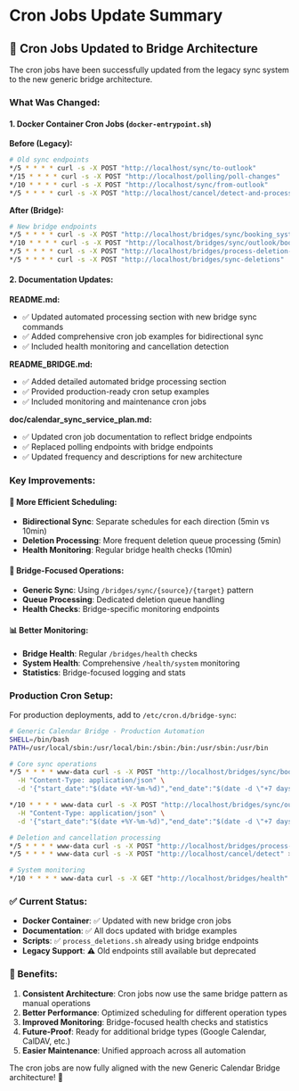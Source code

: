 # Cron Jobs Update Summary

## 🔄 **Cron Jobs Updated to Bridge Architecture**

The cron jobs have been successfully updated from the legacy sync system to the new generic bridge architecture.

### **What Was Changed:**

#### **1. Docker Container Cron Jobs** (`docker-entrypoint.sh`)
**Before (Legacy):**
```bash
# Old sync endpoints
*/5 * * * * curl -s -X POST "http://localhost/sync/to-outlook"
*/15 * * * * curl -s -X POST "http://localhost/polling/poll-changes"  
*/10 * * * * curl -s -X POST "http://localhost/sync/from-outlook"
*/5 * * * * curl -s -X POST "http://localhost/cancel/detect-and-process"
```

**After (Bridge):**
```bash
# New bridge endpoints
*/5 * * * * curl -s -X POST "http://localhost/bridges/sync/booking_system/outlook"
*/10 * * * * curl -s -X POST "http://localhost/bridges/sync/outlook/booking_system"
*/5 * * * * curl -s -X POST "http://localhost/bridges/process-deletion-queue"
*/5 * * * * curl -s -X POST "http://localhost/bridges/sync-deletions"
```

#### **2. Documentation Updates:**

**README.md:**
- ✅ Updated automated processing section with new bridge sync commands
- ✅ Added comprehensive cron job examples for bidirectional sync
- ✅ Included health monitoring and cancellation detection

**README_BRIDGE.md:**
- ✅ Added detailed automated bridge processing section
- ✅ Provided production-ready cron setup examples
- ✅ Included monitoring and maintenance cron jobs

**doc/calendar_sync_service_plan.md:**
- ✅ Updated cron job documentation to reflect bridge endpoints
- ✅ Replaced polling endpoints with bridge endpoints
- ✅ Updated frequency and descriptions for new architecture

### **Key Improvements:**

#### **🔧 More Efficient Scheduling:**
- **Bidirectional Sync**: Separate schedules for each direction (5min vs 10min)
- **Deletion Processing**: More frequent deletion queue processing (5min)
- **Health Monitoring**: Regular bridge health checks (10min)

#### **🎯 Bridge-Focused Operations:**
- **Generic Sync**: Using `/bridges/sync/{source}/{target}` pattern
- **Queue Processing**: Dedicated deletion queue handling
- **Health Checks**: Bridge-specific monitoring endpoints

#### **📊 Better Monitoring:**
- **Bridge Health**: Regular `/bridges/health` checks
- **System Health**: Comprehensive `/health/system` monitoring
- **Statistics**: Bridge-focused logging and stats

### **Production Cron Setup:**

For production deployments, add to `/etc/cron.d/bridge-sync`:

```bash
# Generic Calendar Bridge - Production Automation
SHELL=/bin/bash
PATH=/usr/local/sbin:/usr/local/bin:/sbin:/bin:/usr/sbin:/usr/bin

# Core sync operations
*/5 * * * * www-data curl -s -X POST "http://localhost/bridges/sync/booking_system/outlook" \
  -H "Content-Type: application/json" \
  -d '{"start_date":"$(date +%Y-%m-%d)","end_date":"$(date -d \"+7 days\" +%Y-%m-%d)"}' >/dev/null 2>&1

*/10 * * * * www-data curl -s -X POST "http://localhost/bridges/sync/outlook/booking_system" \
  -H "Content-Type: application/json" \
  -d '{"start_date":"$(date +%Y-%m-%d)","end_date":"$(date -d \"+7 days\" +%Y-%m-%d)"}' >/dev/null 2>&1

# Deletion and cancellation processing  
*/5 * * * * www-data curl -s -X POST "http://localhost/bridges/process-deletion-queue" >/dev/null 2>&1
*/5 * * * * www-data curl -s -X POST "http://localhost/cancel/detect" >/dev/null 2>&1

# System monitoring
*/10 * * * * www-data curl -s -X GET "http://localhost/bridges/health" >/dev/null 2>&1
```

### **✅ Current Status:**

- **Docker Container**: ✅ Updated with new bridge cron jobs
- **Documentation**: ✅ All docs updated with bridge examples
- **Scripts**: ✅ `process_deletions.sh` already using bridge endpoints
- **Legacy Support**: ⚠️ Old endpoints still available but deprecated

### **🎯 Benefits:**

1. **Consistent Architecture**: Cron jobs now use the same bridge pattern as manual operations
2. **Better Performance**: Optimized scheduling for different operation types
3. **Improved Monitoring**: Bridge-focused health checks and statistics
4. **Future-Proof**: Ready for additional bridge types (Google Calendar, CalDAV, etc.)
5. **Easier Maintenance**: Unified approach across all automation

The cron jobs are now fully aligned with the new Generic Calendar Bridge architecture! 🚀
